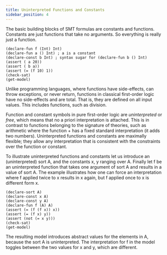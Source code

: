 ```yaml
---
title: Uninterpreted Functions and Constants
sidebar_position: 4
---
```

The basic building blocks of SMT formulas are constants and functions. Constants are just functions that take no arguments. So everything is really just a function.

```z3
(declare-fun f (Int) Int)
(declare-fun a () Int) ; a is a constant
(declare-const b Int) ; syntax sugar for (declare-fun b () Int)
(assert ( a 20))
(assert ( b a))
(assert (= (f 10) 1))
(check-sat)
(get-model)
```

Unlike programming languages, where functions have side-effects, can throw exceptions, or never return, functions in classical first-order logic have no side-effects and are total. That is, they are defined on all input values. This includes functions, such as division.

Function and constant symbols in pure first-order logic are _uninterpreted_ or _free_, which means that no a priori interpretation is attached. This is in contrast to functions belonging to the signature of theories, such as arithmetic where the function + has a fixed standard interpretation (it adds two numbers). Uninterpreted functions and constants are maximally flexible; they allow any interpretation that is consistent with the constraints over the function or constant.

To illustrate uninterpreted functions and constants let us introduce an (uninterpreted) sort A, and the constants x, y ranging over A. Finally let f be an uninterpreted function that takes one argument of sort A and results in a value of sort A. The example illustrates how one can force an interpretation where f applied twice to x results in x again, but f applied once to x is different form x.

```z3
(declare-sort A)
(declare-const x A)
(declare-const y A)
(declare-fun f (A) A)
(assert (= (f (f x)) x))
(assert (= (f x) y))
(assert (not (= x y)))
(check-sat)
(get-model)
```

The resulting model introduces abstract values for the elements in A, because the sort A is uninterpreted. The interpretation for f in the model toggles between the two values for x and y, which are different.